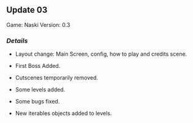 ## Update 03

Game: Naski
Version: 0.3

### <b><i>Details</i></b>

 - Layout change: Main Screen, config, how to play and credits scene.
 
 - First Boss Added. 
 
 - Cutscenes temporarily removed.
 
 - Some levels added.
 
 - Some bugs fixed. 

 - New iterables objects added to levels.
